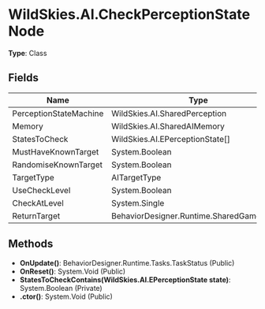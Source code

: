 ﻿# WildSkies.AI.CheckPerceptionStateNode

**Type**: Class

## Fields

| Name | Type | Access |
|------|------|--------|
| PerceptionStateMachine | WildSkies.AI.SharedPerception | Public |
| Memory | WildSkies.AI.SharedAIMemory | Public |
| StatesToCheck | WildSkies.AI.EPerceptionState[] | Public |
| MustHaveKnownTarget | System.Boolean | Public |
| RandomiseKnownTarget | System.Boolean | Public |
| TargetType | AITargetType | Public |
| UseCheckLevel | System.Boolean | Public |
| CheckAtLevel | System.Single | Public |
| ReturnTarget | BehaviorDesigner.Runtime.SharedGameObject | Public |

## Methods

- **OnUpdate()**: BehaviorDesigner.Runtime.Tasks.TaskStatus (Public)
- **OnReset()**: System.Void (Public)
- **StatesToCheckContains(WildSkies.AI.EPerceptionState state)**: System.Boolean (Private)
- **.ctor()**: System.Void (Public)

